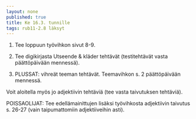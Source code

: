 ```yaml
---
layout: none
published: true
title: Ke 16.3. tunnille
tags: rub11-2.8 läksyt
---
```

1. Tee loppuun työvihkon sivut 8-9.

2. Tee digikirjasta Utseende & kläder tehtävät (testitehtävät vasta päättöpäivään mennessä).

3. PLUSSAT: vihreät teeman tehtävät. Teemavihkon s. 2 päättöpäivään mennessä.

Voit aloitella myös jo adjektiivin tehtäviä (tee vasta taivutuksen tehtäviä).

POISSAOLIJAT:
Tee edellämainittujen lisäksi työvihkosta adjektiivin taivutus s. 26-27 (vain taipumattomiin adjektiiveihin asti).